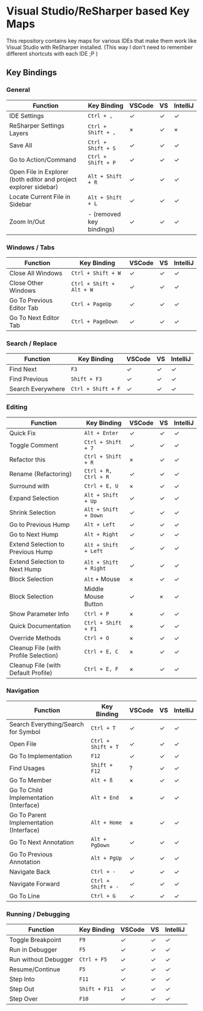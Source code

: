 # Visual Studio/ReSharper based Key Maps

This repository contains key maps for various IDEs that make them work like Visual Studio with ReSharper installed. (This way I don't need to remember different shortcuts with each IDE ;P )

## Key Bindings

### General

| Function                                                          | Key Binding               | VSCode | VS | IntelliJ
| ----------------------------------------------------------------- | ------------------------- | ------ | -- | --------
| IDE Settings                                                      | `Ctrl + ,`                | ✓ | ✓ | ✓
| ReSharper Settings Layers                                         | `Ctrl + Shift + ,`        | × | ✓ | ×
| Save All                                                          | `Ctrl + Shift + S`        | ✓ | ✓ | ✓
| Go to Action/Command                                              | `Ctrl + Shift + P`        | ✓ | ✓ | ✓
| Open File in Explorer (both editor and project explorer sidebar)  | `Alt + Shift + R`         | ✓ | ✓ | ✓
| Locate Current File in Sidebar                                    | `Alt + Shift + L`         | ✓ | ✓ | ✓
| Zoom In/Out                                                       | - (removed key bindings)  | ✓ | ✓ | ✓

### Windows / Tabs

| Function                  | Key Binding               | VSCode | VS | IntelliJ
| ------------------------- | ------------------------- | ------ | -- | --------
| Close All Windows         | `Ctrl + Shift + W`        | ✓ | ✓ | ✓
| Close Other Windows       | `Ctrl + Shift + Alt + W`  | ✓ | ✓ | ✓
| Go To Previous Editor Tab | `Ctrl + PageUp`           | ✓ | ✓ | ✓
| Go To Next Editor Tab     | `Ctrl + PageDown`         | ✓ | ✓ | ✓

### Search / Replace

| Function          | Key Binding           | VSCode | VS | IntelliJ
| ----------------- | --------------------- | ------ | -- | --------
| Find Next         | `F3`                  | ✓ | ✓ | ✓
| Find Previous     | `Shift + F3`          | ✓ | ✓ | ✓
| Search Everywhere | `Ctrl + Shift + F`    | ✓ | ✓ | ✓

### Editing

| Function                                  | Key Binding           | VSCode | VS | IntelliJ
| ----------------------------------------- | --------------------- | ------ | -- | --------
| Quick Fix                                 | `Alt + Enter`         | ✓ | ✓ | ✓
| Toggle Comment                            | `Ctrl + Shift + 7`    | ✓ | ✓ | ✓
| Refactor this                             | `Ctrl + Shift + R`    | × | ✓ | ✓
| Rename (Refactoring)                      | `Ctrl + R, Ctrl + R`  | ✓ | ✓ | ✓
| Surround with                             | `Ctrl + E, U`         | × | ✓ | ✓
| Expand Selection                          | `Alt + Shift + Up`    | ✓ | ✓ | ✓
| Shrink Selection                          | `Alt + Shift + Down`  | ✓ | ✓ | ✓
| Go to Previous Hump                       | `Alt + Left`          | ✓ | ✓ | ✓
| Go to Next Hump                           | `Alt + Right`         | ✓ | ✓ | ✓
| Extend Selection to Previous Hump         | `Alt + Shift + Left`  | ✓ | ✓ | ✓
| Extend Selection to Next Hump             | `Alt + Shift + Right` | ✓ | ✓ | ✓
| Block Selection                           | `Alt` + Mouse         | × | ✓ | ✓
| Block Selection                           | Middle Mouse Button   | ✓ | × | ✓
| Show Parameter Info                       | `Ctrl + P`            | × | ✓ | ✓
| Quick Documentation                       | `Ctrl + Shift + F1`   | × | ✓ | ✓
| Override Methods                          | `Ctrl + O`            | × | ✓ | ✓
| Cleanup File (with Profile Selection)     | `Ctrl + E, C`         | × | ✓ | ✓
| Cleanup File (with Default Profile)       | `Ctrl + E, F`         | × | ✓ | ✓

### Navigation

| Function                                  | Key Binding           | VSCode | VS | IntelliJ
| ----------------------------------------- | --------------------- | ------ | -- | --------
| Search Everything/Search for Symbol       | `Ctrl + T`            | ✓ | ✓ | ✓
| Open File                                 | `Ctrl + Shift + T`    | ✓ | ✓ | ✓
| Go To Implementation                      | `F12`                 | ✓ | ✓ | ✓
| Find Usages                               | `Shift + F12`         | ? | ✓ | ✓
| Go To Member                              | `Alt + ß`             | × | ✓ | ✓
| Go To Child Implementation (Interface)    | `Alt + End`           | × | ✓ | ✓
| Go To Parent Implementation (Interface)   | `Alt + Home`          | × | ✓ | ✓
| Go To Next Annotation                     | `Alt + PgDown`        | ✓ | ✓ | ✓
| Go To Previous Annotation                 | `Alt + PgUp`          | ✓ | ✓ | ✓
| Navigate Back                             | `Ctrl + -`            | ✓ | ✓ | ✓
| Navigate Forward                          | `Ctrl + Shift + -`    | ✓ | ✓ | ✓
| Go To Line                                | `Ctrl + G`            | ✓ | ✓ | ✓

### Running / Debugging

| Function              | Key Binding   | VSCode | VS | IntelliJ
| --------------------- | ------------- | ------ | -- | --------
| Toggle Breakpoint     | `F9`          | ✓ | ✓ | ✓
| Run in Debugger       | `F5`          | ✓ | ✓ | ✓
| Run without Debugger  | `Ctrl + F5`   | ✓ | ✓ | ✓
| Resume/Continue       | `F5`          | ✓ | ✓ | ✓
| Step Into             | `F11`         | ✓ | ✓ | ✓
| Step Out              | `Shift + F11` | ✓ | ✓ | ✓
| Step Over             | `F10`         | ✓ | ✓ | ✓
